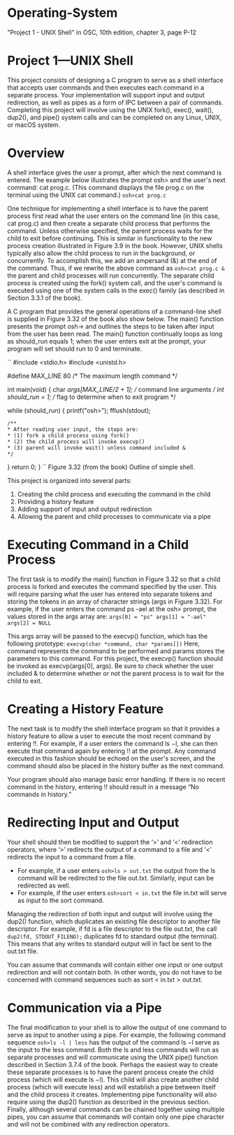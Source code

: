 # Operating-System
"Project 1 - UNIX Shell" in OSC, 10th edition, chapter 3, page P-12

# Project 1—UNIX Shell
This project consists of designing a C program to serve as a shell interface that accepts user commands and then executes each command in a separate process.  Your implementation will support input and output redirection, as well as pipes as a form of IPC between a pair of commands.  Completing this project will involve using the UNIX fork(), exec(), wait(), dup2(), and pipe() system calls and can be completed on any Linux, UNIX, or macOS system.

# Overview
A shell interface gives the user a prompt, after which the next command is entered. The example below illustrates the prompt osh> and the user's next command: cat prog.c.  (This command displays the file prog.c on the terminal using the UNIX cat command.) ``osh>cat prog.c``

One technique for implementing a shell interface is to have the parent process first read what the user enters on the command line (in this case, cat prog.c) and then create a separate child process that performs the command.  Unless otherwise specified, the parent process waits for the child to exit before continuing.  This is similar in functionality to the new process creation illustrated in Figure 3.9 in the book. However, UNIX shells typically also allow the child process to run in the background, or concurrently.  To accomplish this, we add an ampersand (&) at the end of the command. Thus, if we rewrite the above command as ``osh>cat prog.c &`` the parent and child processes will run concurrently. The separate child process is created using the fork() system call, and the user's command is executed using one of the system calls in the exec() family (as described in Section 3.3.1 of the book).

A C program that provides the general operations of a command-line shell is supplied in Figure 3.32 of the book also show below. The main() function presents the prompt osh-> and outlines the steps to be taken after input from the user has been read. The main() function continually loops as long as should_run equals 1; when the user enters exit at the prompt, your program will set should run to 0 and terminate.

``
#include <stdio.h>
#include <unistd.h>

#define MAX_LINE 80 /* The maximum length command */

int main(void)
{
  char *args[MAX_LINE/2 + 1]; /* command line arguments */
  int should_run = 1; /* flag to determine when to exit program */

  while (should_run) {
    printf("osh>");
    fflush(stdout);

    /**
    * After reading user input, the steps are:
    * (1) fork a child process using fork()
    * (2) the child process will invoke execvp()
    * (3) parent will invoke wait() unless command included &
    */
  }
  return 0;
}
``
Figure 3.32 (from the book) Outline of simple shell.

This project is organized into several parts:

1. Creating the child process and executing the command in the child
2. Providing a history feature
3. Adding support of input and output redirection
4. Allowing the parent and child processes to communicate via a pipe

# Executing Command in a Child Process
The first task is to modify the main() function in Figure 3.32 so that a child process is forked and executes the command specified by the user.  This will require parsing what the user has entered into separate tokens and storing the tokens in an array of character strings (args in Figure 3.32).  For example, if the user enters the command ps -ael at the osh> prompt, the values stored in the args array are:
``
args[0] = "ps"
args[1] = "-ael"
args[2] = NULL
``

This args array will be passed to the execvp() function, which has the following prototype: ``execvp(char *command, char *params[])``
Here, command represents the command to be performed and params stores the parameters to this command.  For this project, the execvp() function should be invoked as execvp(args[0], args).  Be sure to check whether the user included & to determine whether or not the parent process is to wait for the child to exit.

# Creating a History Feature
The next task is to modify the shell interface program so that it provides a history feature to allow a user to execute the most recent command by entering !!.  For example, if a user enters the command ls −l, she can then execute that command again by entering !! at the prompt.  Any command executed in this fashion should be echoed on the user's screen, and the command should also be placed in the history buffer as the next command.

Your program should also manage basic error handling. If there is no recent command in the history, entering !! should result in a message “No commands in history.”

# Redirecting Input and Output
Your shell should then be modified to support the ‘>’ and ‘<’ redirection operators, where ‘>’ redirects the output of a command to a file and ‘<’ redirects the input to a command from a file.  
- For example, if a user enters ``osh>ls > out.txt`` the output from the ls command will be redirected to the file out.txt.  Similarly, input can be redirected as well.  
- For example, if the user enters ``osh>sort < in.txt`` the file in.txt will serve as input to the sort command.

Managing the redirection of both input and output will involve using the dup2() function, which duplicates an existing file descriptor to another file descriptor.  For example, if fd is a file descriptor to the file out.txt, the call `` dup2(fd, STDOUT_FILENO); `` duplicates fd to standard output (the terminal).  This means that any writes to standard output will in fact be sent to the out.txt file.

You can assume that commands will contain either one input or one output redirection and will not contain both.  In other words, you do not have to be concerned with command sequences such as sort < in.txt > out.txt.

# Communication via a Pipe
The final modification to your shell is to allow the output of one command to serve as input to another using a pipe.  For example, the following command sequence ``osh>ls -l | less`` has the output of the command ls −l serve as the input to the less command.  Both the ls and less commands will run as separate processes and will communicate using the UNIX pipe() function described in Section 3.7.4 of the book.  Perhaps the easiest way to create these separate processes is to have the parent process create the child process (which will execute ls −l). This child will also create another child process (which will execute less) and will establish a pipe between itself and the child process it creates.  Implementing pipe functionality will also require using the dup2() function as described in the previous section.  Finally, although several commands can be chained together using multiple pipes, you can assume that commands will contain only one pipe character and will not be combined with any redirection operators.
